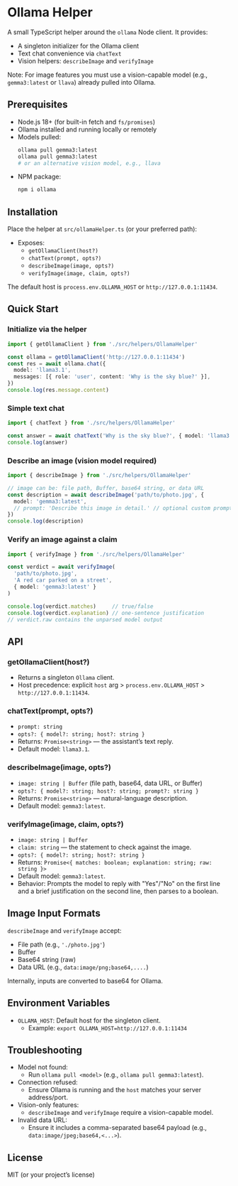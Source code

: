 # Ollama Helper

A small TypeScript helper around the `ollama` Node client. It provides:
- A singleton initializer for the Ollama client
- Text chat convenience via `chatText`
- Vision helpers: `describeImage` and `verifyImage`

Note: For image features you must use a vision-capable model (e.g., `gemma3:latest` or `llava`) already pulled into Ollama.

## Prerequisites

- Node.js 18+ (for built-in fetch and `fs/promises`)
- Ollama installed and running locally or remotely
- Models pulled:
  ```bash
  ollama pull gemma3:latest
  ollama pull gemma3:latest
  # or an alternative vision model, e.g., llava
  ```
- NPM package:
  ```bash
  npm i ollama
  ```

## Installation

Place the helper at `src/ollamaHelper.ts` (or your preferred path):

- Exposes:
  - `getOllamaClient(host?)`
  - `chatText(prompt, opts?)`
  - `describeImage(image, opts?)`
  - `verifyImage(image, claim, opts?)`

The default host is `process.env.OLLAMA_HOST` or `http://127.0.0.1:11434`.

## Quick Start

### Initialize via the helper
```ts
import { getOllamaClient } from './src/helpers/OllamaHelper'

const ollama = getOllamaClient('http://127.0.0.1:11434')
const res = await ollama.chat({
  model: 'llama3.1',
  messages: [{ role: 'user', content: 'Why is the sky blue?' }],
})
console.log(res.message.content)
```

### Simple text chat
```ts
import { chatText } from './src/helpers/OllamaHelper'

const answer = await chatText('Why is the sky blue?', { model: 'llama3.1' })
console.log(answer)
```

### Describe an image (vision model required)
```ts
import { describeImage } from './src/helpers/OllamaHelper'

// image can be: file path, Buffer, base64 string, or data URL
const description = await describeImage('path/to/photo.jpg', {
  model: 'gemma3:latest',
  // prompt: 'Describe this image in detail.' // optional custom prompt
})
console.log(description)
```

### Verify an image against a claim
```ts
import { verifyImage } from './src/helpers/OllamaHelper'

const verdict = await verifyImage(
  'path/to/photo.jpg',
  'A red car parked on a street',
  { model: 'gemma3:latest' }
)

console.log(verdict.matches)     // true/false
console.log(verdict.explanation) // one-sentence justification
// verdict.raw contains the unparsed model output
```

## API

### getOllamaClient(host?)
- Returns a singleton `Ollama` client.
- Host precedence: explicit `host` arg > `process.env.OLLAMA_HOST` > `http://127.0.0.1:11434`.

### chatText(prompt, opts?)
- `prompt: string`
- `opts?: { model?: string; host?: string }`
- Returns: `Promise<string>` — the assistant’s text reply.
- Default model: `llama3.1`.

### describeImage(image, opts?)
- `image: string | Buffer` (file path, base64, data URL, or Buffer)
- `opts?: { model?: string; host?: string; prompt?: string }`
- Returns: `Promise<string>` — natural-language description.
- Default model: `gemma3:latest`.

### verifyImage(image, claim, opts?)
- `image: string | Buffer`
- `claim: string` — the statement to check against the image.
- `opts?: { model?: string; host?: string }`
- Returns: `Promise<{ matches: boolean; explanation: string; raw: string }>`
- Default model: `gemma3:latest`.
- Behavior: Prompts the model to reply with "Yes"/"No" on the first line and a brief justification on the second line, then parses to a boolean.

## Image Input Formats

`describeImage` and `verifyImage` accept:
- File path (e.g., `'./photo.jpg'`)
- Buffer
- Base64 string (raw)
- Data URL (e.g., `data:image/png;base64,....`)

Internally, inputs are converted to base64 for Ollama.

## Environment Variables

- `OLLAMA_HOST`: Default host for the singleton client.
  - Example: `export OLLAMA_HOST=http://127.0.0.1:11434`

## Troubleshooting

- Model not found:
  - Run `ollama pull <model>` (e.g., `ollama pull gemma3:latest`).
- Connection refused:
  - Ensure Ollama is running and the `host` matches your server address/port.
- Vision-only features:
  - `describeImage` and `verifyImage` require a vision-capable model.
- Invalid data URL:
  - Ensure it includes a comma-separated base64 payload (e.g., `data:image/jpeg;base64,<...>`).

## License

MIT (or your project’s license)